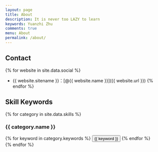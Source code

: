```yaml
---
layout: page
title: About
description: It is never too LAZY to learn
keywords: Yuanzhi Zhu
comments: true
menu: About
permalink: /about/
---
```




## Contact

{% for website in site.data.social %}
* {{ website.sitename }}：[@{{ website.name }}]({{ website.url }})
{% endfor %}

## Skill Keywords

{% for category in site.data.skills %}
### {{ category.name }}
<div class="btn-inline">
{% for keyword in category.keywords %}
<button class="btn btn-outline" type="button">{{ keyword }}</button>
{% endfor %}
</div>
{% endfor %}


<script type="text/javascript" id="clstr_globe" src="//cdn.clustrmaps.com/globe.js?d=5XlKTd1OHQI_bIzYLIz1ip29OgUjxc2bgXSB1W0mI28"></script>

